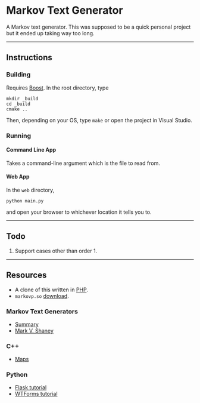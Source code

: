 # Markov Text Generator
A Markov text generator.
This was supposed to be a quick personal project but it ended up taking way too long.

---

## Instructions

### Building
Requires [Boost](http://www.boost.org/).
In the root directory,
type
```
mkdir _build
cd _build
cmake ..
```
Then, depending on your OS, type `make` or open the project in Visual Studio.

### Running

#### Command Line App
Takes a command-line argument which is the file to read from.

#### Web App
In the `web` directory,
```
python main.py
```
and open your browser to whichever location it tells you to.

---

## Todo
1. Support cases other than order 1.

---

## Resources
* A clone of this written in [PHP](https://bitbucket.org/gaikema/markovbot).
* `markovp.so` [download](https://bitbucket.org/gaikema/markovtextgenerator/downloads).

### Markov Text Generators
* [Summary](http://stackoverflow.com/questions/4081662/explain-markov-chain-algorithm-in-laymans-terms)
* [Mark V. Shaney](http://www.yisongyue.com/shaney/)

### C++
* [Maps](http://www.cplusplus.com/reference/map/map/)

### Python
* [Flask tutorial](http://code.tutsplus.com/tutorials/creating-a-web-app-from-scratch-using-python-flask-and-mysql--cms-22972)
* [WTForms tutorial](http://www.tutorialspoint.com/flask/flask_wtf.htm)